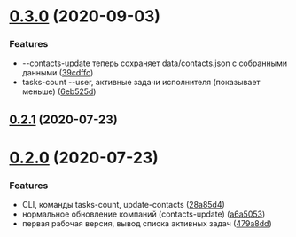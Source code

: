 # [0.3.0](https://github.com/viasite/planfix-tools/compare/v0.2.1...v0.3.0) (2020-09-03)


### Features

* --contacts-update теперь сохраняет data/contacts.json с собранными данными ([39cdffc](https://github.com/viasite/planfix-tools/commit/39cdffc))
* tasks-count --user, активные задачи исполнителя (показывает меньше) ([6eb525d](https://github.com/viasite/planfix-tools/commit/6eb525d))



## [0.2.1](https://github.com/viasite/planfix-tools/compare/v0.2.0...v0.2.1) (2020-07-23)



# [0.2.0](https://github.com/viasite/planfix-tools/compare/479a8dd...v0.2.0) (2020-07-23)


### Features

* CLI, команды tasks-count, update-contacts ([28a85d4](https://github.com/viasite/planfix-tools/commit/28a85d4))
* нормальное обновление компаний (contacts-update) ([a6a5053](https://github.com/viasite/planfix-tools/commit/a6a5053))
* первая рабочая версия, вывод списка активных задач ([479a8dd](https://github.com/viasite/planfix-tools/commit/479a8dd))




